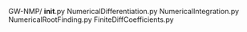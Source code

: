 GW-NMP/
	__init__.py
	NumericalDifferentiation.py
	NumericalIntegration.py
	NumericalRootFinding.py
	FiniteDiffCoefficients.py